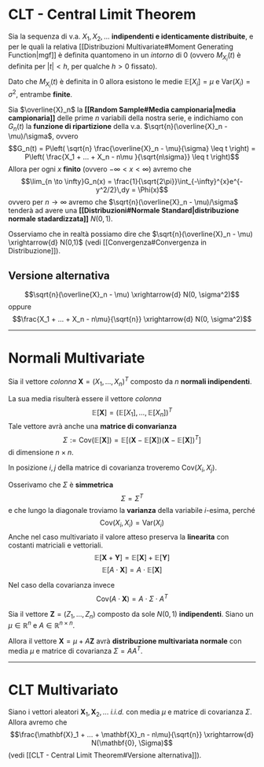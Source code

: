 # CLT - Central Limit Theorem
Sia la sequenza di v.a. $X_1, X_2, ...$ **indipendenti e identicamente distribuite**, e per le quali la relativa [[Distribuzioni Multivariate#Moment Generating Function|mgf]]  è definita quantomeno in un *intorno* di $0$ (ovvero $M_{X_i}(t)$ è definita per $\vert t \vert < h$, per qualche $h > 0$ fissato).

Dato che $M_{X_i}(t)$ è definita in $0$ allora esistono le medie $\mathbb{E}\left[ X_i \right] = \mu$ e $\text{Var}(X_i) = \sigma^2$, entrambe **finite**.

Sia $\overline{X}_n$ la **[[Random Sample#Media campionaria|media campionaria]]** delle prime $n$ variabili della nostra serie, e indichiamo con $G_n(t)$ la **funzione di ripartizione** della v.a. $\sqrt{n}(\overline{X}_n - \mu)/\sigma$, ovvero $$G_n(t) = P\left( \sqrt{n} \frac{\overline{X}_n - \mu}{\sigma} \leq t \right) = P\left( \frac{X_1 + ... + X_n - n\mu }{\sqrt{n\sigma}} \leq t \right)$$
Allora per ogni $x$ **finito** (ovvero $-\infty < x < \infty$) avremo che $$\lim_{n \to \infty}G_n(x) = \frac{1}{\sqrt{2\pi}}\int_{-\infty}^{x}e^{-y^2/2}\,dy = \Phi(x)$$ ovvero per $n \to \infty$ avremo che $\sqrt{n}(\overline{X}_n - \mu)/\sigma$ tenderà ad avere una **[[Distribuzioni#Normale Standard|distribuzione normale stadardizzata]]** $N(0,1)$.

Osserviamo che in realtà possiamo dire che $\sqrt{n}(\overline{X}_n - \mu) \xrightarrow{d} N(0,1)$ (vedi [[Convergenza#Convergenza in Distribuzione]]).

## Versione alternativa
$$\sqrt{n}(\overline{X}_n - \mu) \xrightarrow{d} N(0, \sigma^2)$$
oppure
$$\frac{X_1 + ... + X_n - n\mu}{\sqrt{n}} \xrightarrow{d} N(0, \sigma^2)$$

-------------------------------
# Normali Multivariate
Sia il vettore *colonna* $\mathbf{X} = (X_1, ..., X_n)^T$ composto da $n$ **normali indipendenti**.

La sua media risulterà essere il vettore *colonna* $$\mathbb{E}\left[ \mathbf{X} \right] = (\mathbb{E}\left[ X_1 \right], ..., \mathbb{E}\left[ X_n \right])^T$$
Tale vettore avrà anche una **matrice di convarianza** $$\Sigma := \text{Cov}(\mathbb{E}\left[ \mathbf{X} \right]) = \mathbb{E}\left[ (\mathbf{X} - \mathbb{E}\left[ \mathbf{X} \right])(\mathbf{X} - \mathbb{E}\left[ \mathbf{X} \right])^T \right]$$ di dimensione $n \times n$.

In posizione $i,j$ della matrice di covarianza troveremo $\text{Cov}(X_i, X_j)$.

Osserivamo che $\Sigma$ è **simmetrica** $$\Sigma = \Sigma^T$$ e che lungo la diagonale troviamo la **varianza** della variabile $i$-esima, perché $$\text{Cov}(X_i, X_i) = \text{Var}(X_i)$$
Anche nel caso multivariato il valore atteso preserva la **linearita** con costanti matriciali e vettoriali.
$$\mathbb{E}\left[ \mathbf{X} + \mathbf{Y} \right] = \mathbb{E}\left[ \mathbf{X} \right] + \mathbb{E}\left[ \mathbf{Y} \right]$$
$$\mathbb{E}\left[ A \cdot\mathbf{X} \right] = A \cdot \mathbb{E}\left[ \mathbf{X} \right]$$

Nel caso della covarianza invece $$\text{Cov}(A \cdot \mathbf{X}) = A \cdot \Sigma \cdot A^T$$

Sia il vettore $\mathbf{Z} = (Z_1, ..., Z_n)$ composto da sole $N(0,1)$ **indipendenti**.
Siano un $\mu \in \mathbb{R}^n$  e $A \in \mathbb{R}^{n \times n}$.

Allora il vettore $\mathbf{X} = \mu + A \mathbf{Z}$ avrà **distribuzione multivariata normale** con media $\mu$ e matrice di covarianza $\Sigma = AA^T$.

----------------------------------
# CLT Multivariato
Siano i vettori aleatori $\mathbf{X}_1, \mathbf{X}_2, ...$  *i.i.d.* con media $\mu$ e matrice di covarianza $\Sigma$.
Allora avremo che $$\frac{\mathbf{X}_1 + ... + \mathbf{X}_n - n\mu}{\sqrt{n}} \xrightarrow{d} N(\mathbf{0}, \Sigma)$$
(vedi [[CLT - Central Limit Theorem#Versione alternativa]]).
